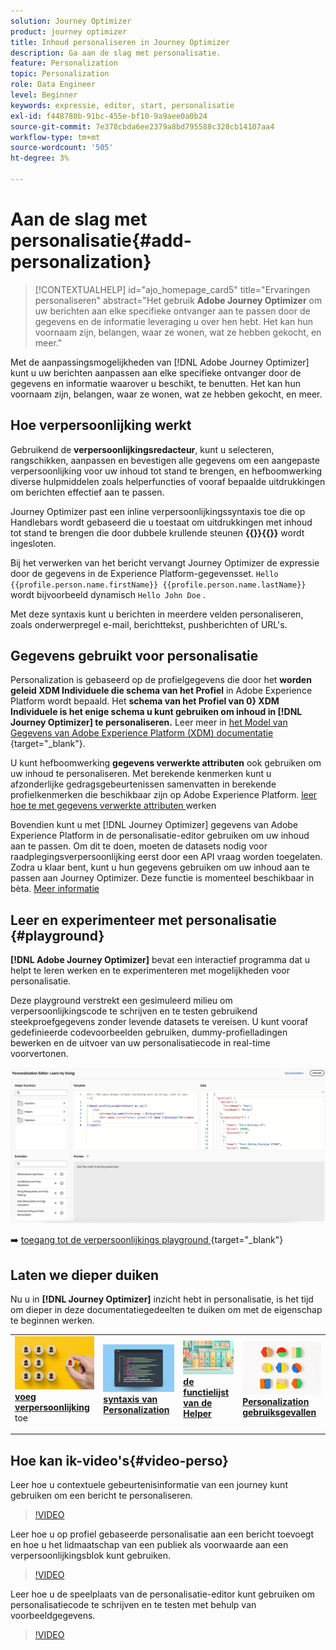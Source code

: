 ```yaml
---
solution: Journey Optimizer
product: journey optimizer
title: Inhoud personaliseren in Journey Optimizer
description: Ga aan de slag met personalisatie.
feature: Personalization
topic: Personalization
role: Data Engineer
level: Beginner
keywords: expressie, editor, start, personalisatie
exl-id: f448780b-91bc-455e-bf10-9a9aee0a0b24
source-git-commit: 7e378cbda6ee2379a8bd795588c328cb14107aa4
workflow-type: tm+mt
source-wordcount: '505'
ht-degree: 3%

---
```


# Aan de slag met personalisatie{#add-personalization}

>[!CONTEXTUALHELP]
>id="ajo_homepage_card5"
>title="Ervaringen personaliseren"
>abstract="Het gebruik **Adobe Journey Optimizer** om uw berichten aan elke specifieke ontvanger aan te passen door de gegevens en de informatie leveraging u over hen hebt. Het kan hun voornaam zijn, belangen, waar ze wonen, wat ze hebben gekocht, en meer."

Met de aanpassingsmogelijkheden van [!DNL Adobe Journey Optimizer] kunt u uw berichten aanpassen aan elke specifieke ontvanger door de gegevens en informatie waarover u beschikt, te benutten. Het kan hun voornaam zijn, belangen, waar ze wonen, wat ze hebben gekocht, en meer.

## Hoe verpersoonlijking werkt

Gebruikend de **verpersoonlijkingsredacteur**, kunt u selecteren, rangschikken, aanpassen en bevestigen alle gegevens om een aangepaste verpersoonlijking voor uw inhoud tot stand te brengen, en hefboomwerking diverse hulpmiddelen zoals helperfuncties of vooraf bepaalde uitdrukkingen om berichten effectief aan te passen.

Journey Optimizer past een inline verpersoonlijkingssyntaxis toe die op Handlebars wordt gebaseerd die u toestaat om uitdrukkingen met inhoud tot stand te brengen die door dubbele krullende steunen **{{}}{{}}** wordt ingesloten.

Bij het verwerken van het bericht vervangt Journey Optimizer de expressie door de gegevens in de Experience Platform-gegevensset. `Hello {{profile.person.name.firstName}} {{profile.person.name.lastName}}` wordt bijvoorbeeld dynamisch `Hello John Doe` .

Met deze syntaxis kunt u berichten in meerdere velden personaliseren, zoals onderwerpregel e-mail, berichttekst, pushberichten of URL&#39;s.

## Gegevens gebruikt voor personalisatie

Personalization is gebaseerd op de profielgegevens die door het **worden geleid XDM Individuele die schema van het Profiel** in Adobe Experience Platform wordt bepaald. Het **schema van het Profiel van 0&rbrace; XDM Individuele is het enige schema u kunt gebruiken om inhoud in [!DNL Journey Optimizer] te personaliseren.** Leer meer in [ het Model van Gegevens van Adobe Experience Platform (XDM) documentatie ](https://experienceleague.adobe.com/docs/experience-platform/xdm/home.html?lang=nl){target="_blank"}.

U kunt hefboomwerking **gegevens verwerkte attributen** ook gebruiken om uw inhoud te personaliseren. Met berekende kenmerken kunt u afzonderlijke gedragsgebeurtenissen samenvatten in berekende profielkenmerken die beschikbaar zijn op Adobe Experience Platform. [ leer hoe te met gegevens verwerkte attributen ](../audience/computed-attributes.md) werken

Bovendien kunt u met [!DNL Journey Optimizer] gegevens van Adobe Experience Platform in de personalisatie-editor gebruiken om uw inhoud aan te passen. Om dit te doen, moeten de datasets nodig voor raadplegingsverpersoonlijking eerst door een API vraag worden toegelaten. Zodra u klaar bent, kunt u hun gegevens gebruiken om uw inhoud aan te passen aan Journey Optimizer. Deze functie is momenteel beschikbaar in bèta. [Meer informatie](../personalization/aep-data-perso.md)

## Leer en experimenteer met personalisatie {#playground}

**[!DNL Adobe Journey Optimizer]** bevat een interactief programma dat u helpt te leren werken en te experimenteren met mogelijkheden voor personalisatie.

Deze playground verstrekt een gesimuleerd milieu om verpersoonlijkingscode te schrijven en te testen gebruikend steekproefgegevens zonder levende datasets te vereisen. U kunt vooraf gedefinieerde codevoorbeelden gebruiken, dummy-profielladingen bewerken en de uitvoer van uw personalisatiecode in real-time voorvertonen.

![ verpersoonlijkings playground ](assets/playground.png)

➡️ [ toegang tot de verpersoonlijkings playground ](https://experienceleague.adobe.com/nl/apps/journey-optimizer/ajo-personalization){target="_blank"}

## Laten we dieper duiken

Nu u in **[!DNL Journey Optimizer]** inzicht hebt in personalisatie, is het tijd om dieper in deze documentatiegedeelten te duiken om met de eigenschap te beginnen werken.

<table style="table-layout:fixed"><tr style="border: 0;">
<td>
<a href="personalization-build-expressions.md">
<img alt="personalisatie toevoegen" src="assets/do-not-localize/add.png">
</a>
<div>
<a href="personalization-build-expressions.md"><strong> voeg verpersoonlijking </strong></a> toe
</div>
<p>
</td>
<td>
<a href="../personalization/personalization-syntax.md">
<img alt="Lood" src="assets/do-not-localize/syntax.png">
</a>
<div><a href="../personalization/personalization-syntax.md"><strong> syntaxis van Personalization </strong>
</div>
<p>
</td>
<td>
<a href="../personalization/functions/functions.md">
<img alt="Onfrequent" src="assets/do-not-localize/functions.png">
</a>
<div>
<a href="../personalization/functions/functions.md"><strong> de functielijst van de Helper </strong></a>
</div>
<p></td>
<td>
<a href="../personalization/personalization-use-case.md">
<img alt="Onfrequent" src="assets/do-not-localize/uc.png">
</a>
<div>
<a href="../personalization/personalization-use-case.md"><strong> Personalization gebruiksgevallen </strong></a>
</div>
<p></td>
</tr></table>

## Hoe kan ik-video&#39;s{#video-perso}

Leer hoe u contextuele gebeurtenisinformatie van een journey kunt gebruiken om een bericht te personaliseren.

>[!VIDEO](https://video.tv.adobe.com/v/3448140?quality=12&captions=dut)

Leer hoe u op profiel gebaseerde personalisatie aan een bericht toevoegt en hoe u het lidmaatschap van een publiek als voorwaarde aan een verpersoonlijkingsblok kunt gebruiken.

>[!VIDEO](https://video.tv.adobe.com/v/334078?quality=12)

Leer hoe u de speelplaats van de personalisatie-editor kunt gebruiken om personalisatiecode te schrijven en te testen met behulp van voorbeeldgegevens.

>[!VIDEO](https://video.tv.adobe.com/v/3457868?quality=12)
